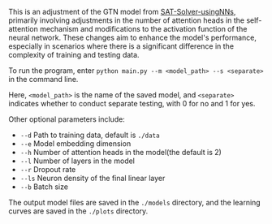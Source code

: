 This is an adjustment of the GTN model from [SAT-Solver-usingNNs](https://github.com/tatiana-boura/SAT-Solver-using-NNs/tree/main), primarily involving adjustments in the number of attention heads in the self-attention mechanism and modifications to the activation function of the neural network. These changes aim to enhance the model's performance, especially in scenarios where there is a significant difference in the complexity of training and testing data.

To run the program, enter `python main.py --m <model_path> --s <separate>` in the command line.

Here, `<model_path>` is the name of the saved model, and `<separate>` indicates whether to conduct separate testing, with 0 for no and 1 for yes.

Other optional parameters include:
- `--d` Path to training data, default is `./data`
- `--e` Model embedding dimension
- `--h` Number of attention heads in the model(the default is 2)
- `--l` Number of layers in the model
- `--r` Dropout rate
- `--ls` Neuron density of the final linear layer
- `--b` Batch size

The output model files are saved in the `./models` directory, and the learning curves are saved in the `./plots` directory.

